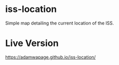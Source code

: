# iss-location
Simple map detailing the current location of the ISS. 
# Live Version
https://adamwapage.github.io/iss-location/
